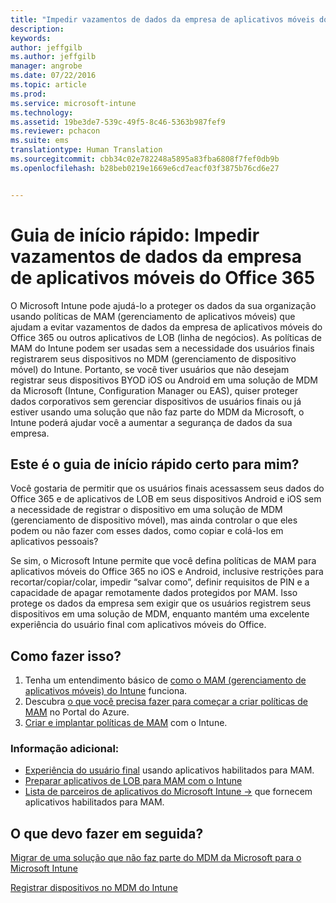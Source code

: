 ```yaml
---
title: "Impedir vazamentos de dados da empresa de aplicativos móveis do Office 365 | Microsoft Intune"
description: 
keywords: 
author: jeffgilb
ms.author: jeffgilb
manager: angrobe
ms.date: 07/22/2016
ms.topic: article
ms.prod: 
ms.service: microsoft-intune
ms.technology: 
ms.assetid: 19be3de7-539c-49f5-8c46-5363b987fef9
ms.reviewer: pchacon
ms.suite: ems
translationtype: Human Translation
ms.sourcegitcommit: cbb34c02e782248a5895a83fba6808f7fef0db9b
ms.openlocfilehash: b28beb0219e1669e6cd7eacf03f3875b76cd6e27


---
```


# Guia de início rápido: Impedir vazamentos de dados da empresa de aplicativos móveis do Office 365
O Microsoft Intune pode ajudá-lo a proteger os dados da sua organização usando políticas de MAM (gerenciamento de aplicativos móveis) que ajudam a evitar vazamentos de dados da empresa de aplicativos móveis do Office 365 ou outros aplicativos de LOB (linha de negócios). As políticas de MAM do Intune podem ser usadas sem a necessidade dos usuários finais registrarem seus dispositivos no MDM (gerenciamento de dispositivo móvel) do Intune. Portanto, se você tiver usuários que não desejam registrar seus dispositivos BYOD iOS ou Android em uma solução de MDM da Microsoft (Intune, Configuration Manager ou EAS), quiser proteger dados corporativos sem gerenciar dispositivos de usuários finais ou já estiver usando uma solução que não faz parte do MDM da Microsoft, o Intune poderá ajudar você a aumentar a segurança de dados da sua empresa.   

## Este é o guia de início rápido certo para mim?
Você gostaria de permitir que os usuários finais acessassem seus dados do Office 365 e de aplicativos de LOB em seus dispositivos Android e iOS sem a necessidade de registrar o dispositivo em uma solução de MDM (gerenciamento de dispositivo móvel), mas ainda controlar o que eles podem ou não fazer com esses dados, como copiar e colá-los em aplicativos pessoais?

Se sim, o Microsoft Intune permite que você defina políticas de MAM para aplicativos móveis do Office 365 no iOS e Android, inclusive restrições para recortar/copiar/colar, impedir “salvar como”, definir requisitos de PIN e a capacidade de apagar remotamente dados protegidos por MAM.  Isso protege os dados da empresa sem exigir que os usuários registrem seus dispositivos em uma solução de MDM, enquanto mantém uma excelente experiência do usuário final com aplicativos móveis do Office.

## Como fazer isso?
1.  Tenha um entendimento básico de [como o MAM (gerenciamento de aplicativos móveis) do Intune](/intune/deploy-use/protect-app-data-using-mobile-app-management-policies-with-microsoft-intune) funciona.
2.  Descubra [o que você precisa fazer para começar a criar políticas de MAM](/intune/deploy-use/get-ready-to-configure-mobile-app-management-policies-with-microsoft-intune) no Portal do Azure.
3.  [Criar e implantar políticas de MAM](/intune/deploy-use/create-and-deploy-mobile-app-management-policies-with-microsoft-intune) com o Intune.

### Informação adicional:
- [Experiência do usuário final](/intune/deploy-use/end-user-experience-for-mam-enabled-apps-with-microsoft-intune) usando aplicativos habilitados para MAM.
- [Preparar aplicativos de LOB para MAM com o Intune](/intune/deploy-use/decide-how-to-prepare-apps-for-mobile-application-management-with-microsoft-intune)
- <a href="https://www.microsoft.com/en-us/cloud-platform/microsoft-intune-partners" target="_blank"> Lista de parceiros de aplicativos do Microsoft Intune &rarr;</a> que fornecem aplicativos habilitados para MAM.

## O que devo fazer em seguida?
[Migrar de uma solução que não faz parte do MDM da Microsoft para o Microsoft Intune](/intune/deploy-use/migrate-to-intune)

[Registrar dispositivos no MDM do Intune](/intune/deploy-use/enroll-devices-in-microsoft-intune)



<!--HONumber=Oct16_HO3-->


